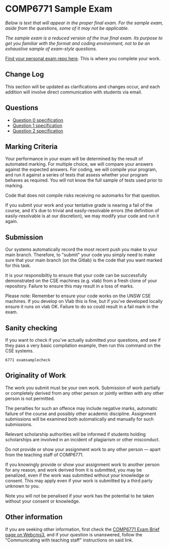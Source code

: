 # COMP6771 Sample Exam

*Below is text that will appear in the proper final exam. For the sample exam, aside from the questions, some of it may not be applicable.*

*The sample exam is a reduced version of the true final exam. Its purpose to get you familiar with the format and coding environment, not to be an exhaustive sample of exam-style questions.*

[Find your personal exam repo here](https://cgi.cse.unsw.edu.au/~cs6771/redirect/?path=COMP6771/23T1/students/_/exam-sample). This is where you complete your work.

## Change Log

This section will be updated as clarifications and changes occur, and each addition will involve direct communication with students via email.

## Questions

 * [Question 0 specification](q0/README.md)
 * [Question 1 specification](q1/README.md)
 * [Question 2 specification](q2/README.md)

## Marking Criteria

Your performance in your exam will be determined by the result of automated marking. For multiple choice, we will compare your answers against the expected answers. For coding, we will compile your program, and run it against a series of tests that assess whether your program behaves as required. You will not know the full sample of tests used prior to marking.

Code that does not compile risks receiving no automarks for that question.

If you submit your work and your tentative grade is nearing a fail of the course, and it's due to trivial and easily-resolvable errors (the definition of easily-resolvable is at our discretion), we may modify your code and run it again.

## Submission

Our systems automatically record the most recent push you make to your main branch. Therefore, to "submit" your code you simply need to make sure that your main branch (on the Gitlab) is the code that you want marked for this task.

It is your responsibiltiy to ensure that your code can be successfully demonstrated on the CSE machines (e.g. vlab) from a fresh clone of your repository. Failure to ensure this may result in a loss of marks.

Please note: Remember to ensure your code works on the UNSW CSE machines. If you develop on Vlab this is fine, but if you've developed locally ensure it runs on vlab OK. Failure to do so could result in a fail mark in the exam.

## Sanity checking

If you want to check if you've actually submitted your questions, and see if they pass a very basic compilation example, then run this command on the CSE systems.

`6771 examsamplecheck`

## Originality of Work

The work you submit must be your own work. Submission of work partially or completely derived from any other person or jointly written with any other person is not permitted.

The penalties for such an offence may include negative marks, automatic failure of the course and possibly other academic discipline. Assignment submissions will be examined both automatically and manually for such submissions.

Relevant scholarship authorities will be informed if students holding scholarships are involved in an incident of plagiarism or other misconduct.

Do not provide or show your assignment work to any other person — apart from the teaching staff of COMP6771.

If you knowingly provide or show your assignment work to another person for any reason, and work derived from it is submitted, you may be penalized, even if the work was submitted without your knowledge or consent.  This may apply even if your work is submitted by a third party unknown to you.

Note you will not be penalised if your work has the potential to be taken without your consent or
knowledge.

## Other information

If you are seeking other information, first check the [COMP6771 Exam Brief page on Webcms3](https://webcms3.cse.unsw.edu.au/COMP6771/23T1/resources/84236), and if your question is unanswered, follow the "Communicating with teaching staff" instructions on said link.

